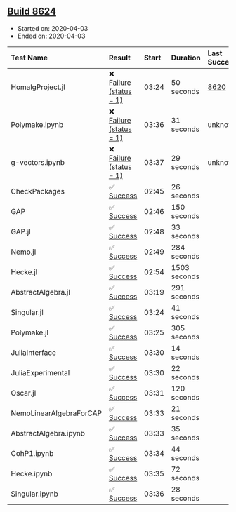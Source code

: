 ## [Build 8624](https://oscarci.mathematik.uni-kl.de/job/oscar/8624/)

* Started on: 2020-04-03
* Ended on: 2020-04-03

| Test Name    | Result | Start | Duration | Last Success | First Failure |
|:-------------|:-------|:------|:---------|:-------------|:--------------|
| HomalgProject.jl | ❌ [Failure (status = 1)](https://oscarci.mathematik.uni-kl.de/job/oscar/8624/artifact/logs/build-8624/HomalgProject.jl.log) | 03:24 | 50 seconds | [8620](https://oscarci.mathematik.uni-kl.de/job/oscar/8620/) | [8621](https://oscarci.mathematik.uni-kl.de/job/oscar/8621/) |
| Polymake.ipynb | ❌ [Failure (status = 1)](https://oscarci.mathematik.uni-kl.de/job/oscar/8624/artifact/logs/build-8624/Polymake.ipynb.log) | 03:36 | 31 seconds | unknown | unknown |
| g-vectors.ipynb | ❌ [Failure (status = 1)](https://oscarci.mathematik.uni-kl.de/job/oscar/8624/artifact/logs/build-8624/g-vectors.ipynb.log) | 03:37 | 29 seconds | unknown | unknown |
| CheckPackages | ✅ [Success](https://oscarci.mathematik.uni-kl.de/job/oscar/8624/artifact/logs/build-8624/CheckPackages.log) | 02:45 | 26 seconds |  |  |
| GAP | ✅ [Success](https://oscarci.mathematik.uni-kl.de/job/oscar/8624/artifact/logs/build-8624/GAP.log) | 02:46 | 150 seconds |  |  |
| GAP.jl | ✅ [Success](https://oscarci.mathematik.uni-kl.de/job/oscar/8624/artifact/logs/build-8624/GAP.jl.log) | 02:48 | 33 seconds |  |  |
| Nemo.jl | ✅ [Success](https://oscarci.mathematik.uni-kl.de/job/oscar/8624/artifact/logs/build-8624/Nemo.jl.log) | 02:49 | 284 seconds |  |  |
| Hecke.jl | ✅ [Success](https://oscarci.mathematik.uni-kl.de/job/oscar/8624/artifact/logs/build-8624/Hecke.jl.log) | 02:54 | 1503 seconds |  |  |
| AbstractAlgebra.jl | ✅ [Success](https://oscarci.mathematik.uni-kl.de/job/oscar/8624/artifact/logs/build-8624/AbstractAlgebra.jl.log) | 03:19 | 291 seconds |  |  |
| Singular.jl | ✅ [Success](https://oscarci.mathematik.uni-kl.de/job/oscar/8624/artifact/logs/build-8624/Singular.jl.log) | 03:24 | 41 seconds |  |  |
| Polymake.jl | ✅ [Success](https://oscarci.mathematik.uni-kl.de/job/oscar/8624/artifact/logs/build-8624/Polymake.jl.log) | 03:25 | 305 seconds |  |  |
| JuliaInterface | ✅ [Success](https://oscarci.mathematik.uni-kl.de/job/oscar/8624/artifact/logs/build-8624/JuliaInterface.log) | 03:30 | 14 seconds |  |  |
| JuliaExperimental | ✅ [Success](https://oscarci.mathematik.uni-kl.de/job/oscar/8624/artifact/logs/build-8624/JuliaExperimental.log) | 03:30 | 22 seconds |  |  |
| Oscar.jl | ✅ [Success](https://oscarci.mathematik.uni-kl.de/job/oscar/8624/artifact/logs/build-8624/Oscar.jl.log) | 03:31 | 120 seconds |  |  |
| NemoLinearAlgebraForCAP | ✅ [Success](https://oscarci.mathematik.uni-kl.de/job/oscar/8624/artifact/logs/build-8624/NemoLinearAlgebraForCAP.log) | 03:33 | 21 seconds |  |  |
| AbstractAlgebra.ipynb | ✅ [Success](https://oscarci.mathematik.uni-kl.de/job/oscar/8624/artifact/logs/build-8624/AbstractAlgebra.ipynb.log) | 03:33 | 35 seconds |  |  |
| CohP1.ipynb | ✅ [Success](https://oscarci.mathematik.uni-kl.de/job/oscar/8624/artifact/logs/build-8624/CohP1.ipynb.log) | 03:34 | 44 seconds |  |  |
| Hecke.ipynb | ✅ [Success](https://oscarci.mathematik.uni-kl.de/job/oscar/8624/artifact/logs/build-8624/Hecke.ipynb.log) | 03:35 | 72 seconds |  |  |
| Singular.ipynb | ✅ [Success](https://oscarci.mathematik.uni-kl.de/job/oscar/8624/artifact/logs/build-8624/Singular.ipynb.log) | 03:36 | 28 seconds |  |  |
